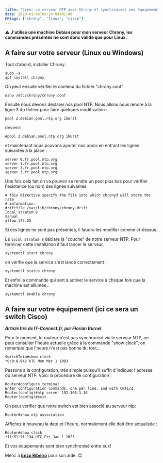```yaml
---
title: "Créer un serveur NTP avec Chrony et synchroniser ses équipements "
date: 2023-01-06T09:24:04+01:00
FRtags: ["chrony", "linux", "cisco"] 
---
```


⚠ **J'utilise une machine Debian pour mon serveur Chrony, les commandes présentés ne sont donc valide que pour Linux.**

## A faire sur votre serveur (Linux ou Windows)

Tout d'abord, installer Chrony:

```
sudo -s
apt install chrony
```

On peut ensuite vérifier le contenu du fichier "chrony.conf"

```
nano /etc/chrony/chrony.conf
```

Ensuite nous devons déclarer nos pool NTP. Nous allons nous rendre à la ligne 3 du fichier pour faire quelques modification :

`pool 2.debian.pool.ntp.org iburst`

devient:

`#pool 2.debian.pool.ntp.org iburst`

et maintenant nous pouvons ajouter nos pools en entrant les lignes suivantes à la place :

```
server 0.fr.pool.ntp.org
server 1.fr.pool.ntp.org
server 2.fr.pool.ntp.org
server 3.fr.pool.ntp.org
```

Une fois cela fait on va pouvoir se rendre un peut plus bas pour vérifier l'existance (ou non) des lignes suivantes:

```
# This directive specify the file into which chronyd will store the rate
# information.
driftfile /var/lib/chrony/chrony.drift
local stratum 8
manual
allow 172.25
``` 
Si ces lignes ne sont pas présentes, il faudra les modifier comme ci-dessus.

Le  `local stratum 8` déclare la "couche" de notre serveur NTP. Pour terminer cette installation il faut lancer le serveur.

```
systemctl start chrony
```

on vérifie que le service s'est lancé correctement :

```
systemctl status chrony
```

Et enfin la commande qui sert à activer le service à chaque fois que la machine est allumée :

```
systemctl enable chrony
```

## A faire sur votre équipement (ici ce sera un switch Cisco)

***Article tiré de IT-Connect.fr, par Florian Burnel***

Pour le moment, le routeur n'est pas synchronisé via le serveur NTP, on peut consulter l'heure actuelle grâce à la commande "show clock", on remarque que l'heure n'est pas bonne du tout...

```
SwitchToto#show clock
*0:8:8.942 UTC Mon Mar 1 1993
```
Passons à la configuration, très simple puisqu'il suffit d'indiquer l'adresse du serveur NTP. Voici la procédure de configuration :

```
Router#configure terminal
Enter configuration commands, one per line. End with CNTL/Z.
Router(config)#ntp server 192.168.1.10
Router(config)#exit
```

On peut vérifier que notre switch est bien associé au serveur ntp:

```
Router#show ntp association
```

Affichez à nouveau la date et l'heure, normalement elle doit être actualisée :

```
Router#show clock
*11:51:11.134 UTC Fri Jan 1 2023
```

Et vos équipements sont bien synchronisé entre eux! 


Merci à **[Enzo Ribeiro](https://enzo-ribeiro.github.io/portfolio)** pour son aide. 😊

